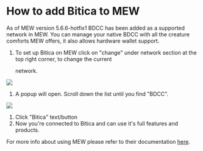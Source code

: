 # How to add Bitica to MEW

As of MEW version 5.6.6-hotfix1 BDCC has been added as a supported network in MEW. You can manage your native BDCC with all the creature comforts MEW offers, it also allows hardware wallet support.

1. To set up Bitica on MEW click on "change" under network section at the top right corner, to change the current 

   network.

![](https://github.com/fuseio/docs/tree/ad5158afdcedc7ce1ca0e544a34919e024a0ed03/.gitbook/assets/MEW_1.png)

1. A popup will open. Scroll down the list until you find "BDCC".

![](https://github.com/fuseio/docs/tree/ad5158afdcedc7ce1ca0e544a34919e024a0ed03/.gitbook/assets/MEW_2.png)

1. Click "Bitica" text/button
2. Now you're connected to Bitica and can use it's full features and products.

For more info about using MEW please refer to their documentation [here](https://kb.myetherwallet.com/).

